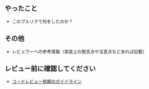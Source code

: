 ## やったこと

* このプルリクで何をしたのか？


## その他

* レビュワーへの参考情報（実装上の懸念点や注意点などあれば記載）


## レビュー前に確認してください

* [コードレビュー依頼のガイドライン](https://stdp.docbase.io/posts/1701493)
